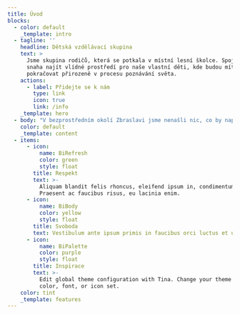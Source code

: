 ```yaml
---
title: Úvod
blocks:
  - color: default
    _template: intro
  - tagline: ''
    headline: Dětská vzdělávací skupina
    text: >
      Jsme skupina rodičů, která se potkala v místní lesní školce. Spojuje nás
      snaha najít vlídné prostředí pro naše vlastní děti, kde budou mít možnost
      pokračovat přirozeně v procesu poznávání světa.
    actions:
      - label: Přidejte se k nám
        type: link
        icon: true
        link: /info
    _template: hero
  - body: "V bezprostředním okolí Zbraslavi jsme nenašli nic, co by naplňovalo naše představy, rozhodli jsme se tedy tvořit takový prostor sami.\n\nZaložili jsme spolek Habitat Zbraslav a těšíme se až spolu s dalšími dětmi a jejich rodiči vytvoříme inspirativní prostředí, kde budou mít prostor učit se a růst nejen naše děti, ale i my rodiče.\_\n"
    color: default
    _template: content
  - items:
      - icon:
          name: BiRefresh
          color: green
          style: float
        title: Respekt
        text: >-
          Aliquam blandit felis rhoncus, eleifend ipsum in, condimentum nibh.
          Praesent ac faucibus risus, eu lacinia enim.
      - icon:
          name: BiBody
          color: yellow
          style: float
        title: Svoboda
        text: Vestibulum ante ipsum primis in faucibus orci luctus et ultrices.
      - icon:
          name: BiPalette
          color: purple
          style: float
        title: Inspirace
        text: >-
          Edit global theme configuration with Tina. Change your theme's primary
          color, font, or icon set.
    color: tint
    _template: features
---
```


